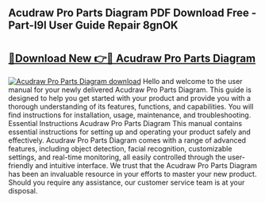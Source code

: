## Acudraw Pro Parts Diagram PDF Download Free - Part-I9l User Guide Repair 8gnOK

# <h2><a href="http://dfspt1d.blite.top/?on=Acudraw+Pro+Parts+Diagram">🔗Download New 👉🔴 Acudraw Pro Parts Diagram</a></h2>

[![Acudraw Pro Parts Diagram download](https://i.imgur.com/lujVjoI.png)](http://dfspt1d.blite.top/?on=Acudraw+Pro+Parts+Diagram)
Hello and welcome to the user manual for your newly delivered Acudraw Pro Parts Diagram. This guide is designed to help you get started with your product and provide you with a thorough understanding of its features, functions, and capabilities. You will find instructions for installation, usage, maintenance, and troubleshooting. Essential Instructions Acudraw Pro Parts Diagram This manual contains essential instructions for setting up and operating your product safely and effectively. Acudraw Pro Parts Diagram comes with a range of advanced features, including object detection, facial recognition, customizable settings, and real-time monitoring, all easily controlled through the user-friendly and intuitive interface. We trust that the Acudraw Pro Parts Diagram has been an invaluable resource in your efforts to master your new product. Should you require any assistance, our customer service team is at your disposal.
